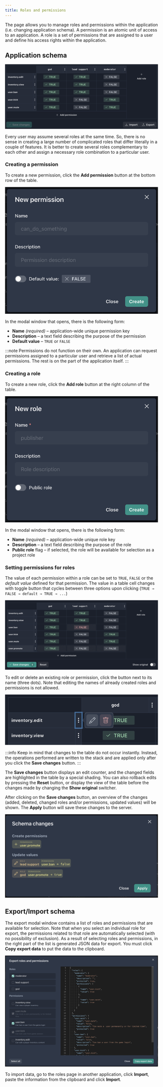 ```yaml
---
title: Roles and permissions
---
```


The page allows you to manage roles and permissions within the application (i.e. changing application schema). A permission is an atomic unit of access to an application. A role is a set of permissions that are assigned to a user and define his access rights within the application.

## Application schema

![Application schema](./assets/app-schema.png)

Every user may assume several roles at the same time. So, there is no sense in creating a large number of complicated roles that differ literally in a couple of features. It is better to create several roles complementary to each other and assign a necessary role combination to a particular user.

### Creating a permission

To create a new permission, click the **Add permission** button at the bottom row of the table.

![Creating a permission](./assets/add-permission.png)

In the modal window that opens, there is the following form:

- **Name** _(required)_ – application-wide unique permission key
- **Description** – a text field describing the purpose of the permission
- **Default value** – `TRUE` or `FALSE`

:::note
Permissions do not function on their own. An application can request permissions assigned to a particular user and retrieve a list of actual permissions. The rest is on the part of the application itself.
:::

### Creating a role

To create a new role, click the **Add role** button at the right column of the table.

![Creating a role](./assets/add-role.png)

In the modal window that opens, there is the following form:

- **Name** _(required)_ – application-wide unique role key
- **Description** – a text field describing the purpose of the role
- **Public role** flag – if selected, the role will be available for selection as a project role

### Setting permissions for roles

The value of each permission within a role can be set to `TRUE`, `FALSE` or the _default value_ defined for that permission. The value in a table cell changes with toggle button that cycles between three options upon clicking (`TRUE → FALSE → default → TRUE → ...`)

![Creating a role](./assets/app-schema-changed.png)

To edit or delete an existing role or permission, click the button next to its name (three dots). Note that editing the names of already created roles and permissions is not allowed.

![Role and permission actions](./assets/app-schema-actions.png)

:::info
Keep in mind that changes to the table do not occur instantly. Instead, the operations performed are written to the stack and are applied only after you click the **Save changes** button.
:::

The **Save changes** button displays an edit counter, and the changed fields are highlighted in the table by a special shading. You can also rollback edits by pressing the **Reset** button, or display the view of the table before the changes made by changing the **Show original** switcher.

After clicking on the **Save changes** button, an overview of the changes (added, deleted, changed roles and/or permissions, updated values) will be shown. The **Apply** button will save these changes to the server.

![Creating a role](./assets/app-schema-changes.png)

## Export/Import schema

The export modal window contains a list of roles and permissions that are available for selection. Note that when you select an individual role for export, the permissions related to that role are automatically selected (with no possibility of exclusion). As a result of selecting roles and permissions, in the right part of the list is generated JSON data for export. You must click **Copy export data** to put the data to the clipboard.

![Application schema export](./assets/app-schema-export.png)

To import data, go to the roles page in another application, click **Import**, paste the information from the clipboard and click **Import**.
